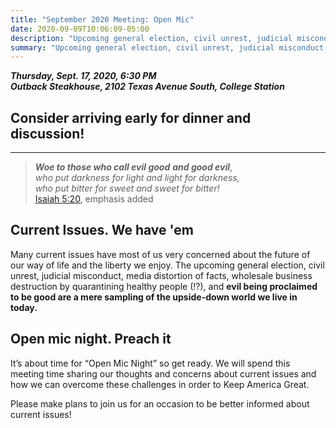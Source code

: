 ```yaml
---
title: "September 2020 Meeting: Open Mic"
date: 2020-09-09T10:06:09-05:00
description: "Upcoming general election, civil unrest, judicial misconduct, media distortion of facts, a fakedemic, evil being proclaimed to be good..."
summary: "Upcoming general election, civil unrest, judicial misconduct, media distortion of facts, a fakedemic, evil being proclaimed to be good..."
---
```


**_Thursday, Sept. 17, 2020, 6:30 PM_**  
**_<strong><span class="hilite">Outback Steakhouse</span></strong>, 2102 Texas Avenue South, College Station_**

## Consider arriving early for dinner and discussion!

---

> ***Woe to those who call evil good***
>	***and good evil***,  
> *who put darkness for light*
> *and light for darkness,*  
> *who put bitter for sweet*
> *and sweet for bitter!*  
> [Isaiah 5:20](https://www.biblegateway.com/passage/?search=Isaiah+5%3A20&version=ESV&interface=print), emphasis added

## Current Issues. We have 'em

Many current issues have most of us very concerned about the future of our way of life and the liberty we enjoy. The upcoming general election, civil unrest, judicial misconduct, media distortion of facts, wholesale business destruction by quarantining healthy people (!?), and **evil being proclaimed to be good are a mere sampling of the upside-down world we live in today.**  

## Open mic night. Preach it

It’s about time for “Open Mic Night” so get ready. We will spend this meeting time sharing our thoughts and concerns about current issues and how we can overcome these challenges in order to Keep America Great.  

Please make plans to join us for an occasion to be better informed about current issues!  
